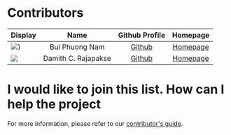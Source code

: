 # Contributors

| Display                                                    |        Name         |            Github Profile             |                      Homepage                      |
|------------------------------------------------------------|:-------------------:|:-------------------------------------:|:--------------------------------------------------:|
| ![](https://media.licdn.com/dms/image/C5603AQECXBzH5HvYew/profile-displayphoto-shrink_800_800/0/1654775943351?e=1683763200&v=beta&t=2H6AN8qbcm5b9uCpDSRhNNOm2qgv4mn21XY2f1QisEM)) |   Bui Phuong Nam    |  [Github](https://github.com/j-lum/)  |        [Homepage](https://github.com/arsdorintbp2003)         |
| ![](https://avatars0.githubusercontent.com/u/1673303?s=100) | Damith C. Rajapakse | [Github](https://github.com/damithc/) | [Homepage](https://www.comp.nus.edu.sg/~damithch/) |

# I would like to join this list. How can I help the project

For more information, please refer to our [contributor's guide](https://oss-generic.github.io/process/).
